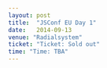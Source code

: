 ```yaml
---
layout: post
title:  "JSConf EU Day 1"
date:   2014-09-13
venue: "Radialsystem"
ticket: "Ticket: Sold out"
time: "Time: TBA"
---
```

